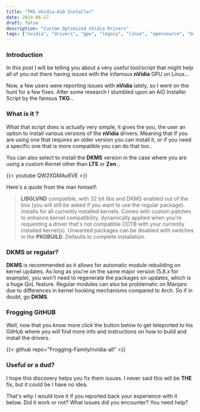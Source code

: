 ```yaml
---
title: "TKG nVidia-AiO Installer"
date: 2024-06-27
draft: false
description: "Custom Optimized nVidia Drivers"
tags: ["nvidia", "drivers", "gpu", "legacy", "linux", "opensource", "bash", "script"]
---
```

### Introduction

In this post I will be telling you about a very useful tool/script that might help all of you out there having issues with the infamous **nVidia** GPU on Linux...

Now, a few users were reporting issues with **nVidia** lately, so I went on the hunt for a few fixes. After some research I stumbled upon an AiO Installer Script by the famous **TKG**...

### What is it ?

What that script does is actually very simple, it gives the you, the user an option to install various versions of the **nVidia** drivers. Meaning that if you are using one that requires an older version you can install it, or if you need a specific one that is more compatible you can do that too..

You can also select to install the **DKMS** version in the case where you are using a custom Kernel other than **LTS** or **Zen**...

{{< youtube QW2XGMAu6VE >}}

Here's a quote from the man himself:

> **LIBGLVND** compatible, with 32 bit libs and DKMS enabled out of the box (you will still be asked if you want to use the regular package). Installs for all currently installed kernels. Comes with custom patches to enhance kernel compatibility, dynamically applied when you're requesting a driver that's not compatible OOTB with your currently installed kernel(s). Unwanted packages can be disabled with switches in the **PKGBUILD**. Defaults to complete installation.

### DKMS or regular?

**DKMS** is recommended as it allows for automatic module rebuilding on kernel updates. As long as you're on the same major version (5.8.x for example), you won't need to regenerate the packages on updates, which is a huge QoL feature. Regular modules can also be problematic on Manjaro due to differences in kernel hooking mechanisms compared to Arch. So if in doubt, go **DKMS**.

### Frogging GitHUB

Well, now that you know more click the button below to get teleported to his GitHub where you will find more info and instructions on how to build and install the drivers.

{{< github repo="Frogging-Family/nvidia-all" >}}

### Useful or a dud?

I hope this discovery helps you fix them issues. I never said this will be **THE** fix, but it could be I have no idea.

That's why I would love it if you reported back your experience with it below. Did it work or not? What issues did you encounter? You need help?

